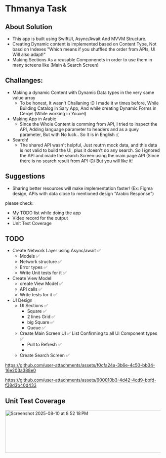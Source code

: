 #  Thmanya Task

## About Solution
- This app is built using SwiftUI, Async/Await And MVVM Structure.
- Creating Dynamic content is implemented based on Content Type, Not basd on Indexes "Which means if you shuffled the order from APIs, UI Will also adapt!"
- Making Sections As a reusable Componenets in order to use them in many screens like (Main & Search Screen)

## Challanges:
- Making a dynamic Content with Dynamic Data types in the very same value array
    - To be honest, It wasn't Challaning :D I made it w times before, While Building Catalog in Sary App, And while creating Dynamic Forms in Cerqel (While working in Youxel)
- Making App in Arabic
    - Since the Whole Content is comming from API, I tried to inspect the API, Adding language parameter to headers and as a quey parameter, But with No luck.. So It is in English :(
- Search!
    - The shared API wasn't helpful, Just reutrn mock data, and this data is not valid to build the UI, plus it doesn't do any search. So I ignored the API and made the search Screen using the main page API (Since there is no search result from API :D) But you will like it!

 ## Suggestions
 - Sharing better resources will make implementation faster! (Ex: Figma design, APIs with data close to mentioned design "Arabic Response")

please check: 
- My TODO list while doing the app
- Video record for the output
- Unit Test Coverage

## TODO
- Create Network Layer using Async/await ✅
    - Models ✅
    - Network structure ✅
    - Error types ✅
    - Write Unit tests for it ✅
- Create View Model
    - create View Model ✅
    - API calls ✅
    - Write tests for it ✅
- UI Design
    - UI Sections ✅
        - Square  ✅
        - 2 lines Grid ✅
        - big Square ✅
        - Queue ✅
    - Create Main Screen UI ✅
        List Confirming to all UI Component types ✅
        - Pull to Refresh ✅
        - 
    - Create Search Screen ✅


    

https://github.com/user-attachments/assets/f0cfa24a-3b6e-4c50-bb34-16e203a388e0


https://github.com/user-attachments/assets/900010b3-4d42-4cd9-bbfd-f38d3b40d433



## Unit Test Coverage
<img width="1131" height="138" alt="Screenshot 2025-08-10 at 8 52 18 PM" src="https://github.com/user-attachments/assets/0dd8ccf0-7289-41d7-a9f0-7c2ccb2f002e" />        
